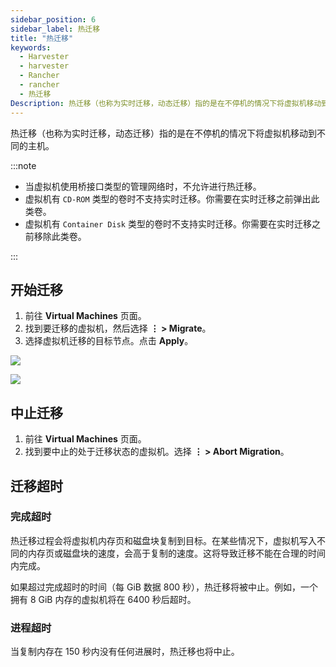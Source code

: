 ```yaml
---
sidebar_position: 6
sidebar_label: 热迁移
title: "热迁移"
keywords:
  - Harvester
  - harvester
  - Rancher
  - rancher
  - 热迁移
Description: 热迁移（也称为实时迁移，动态迁移）指的是在不停机的情况下将虚拟机移动到不同的主机。
---
```


热迁移（也称为实时迁移，动态迁移）指的是在不停机的情况下将虚拟机移动到不同的主机。

:::note

- 当虚拟机使用桥接口类型的管理网络时，不允许进行热迁移。
- 虚拟机有 `CD-ROM` 类型的卷时不支持实时迁移。你需要在实时迁移之前弹出此类卷。
- 虚拟机有 `Container Disk` 类型的卷时不支持实时迁移。你需要在实时迁移之前移除此类卷。

:::

## 开始迁移

1. 前往 **Virtual Machines** 页面。
1. 找到要迁移的虚拟机，然后选择 **⋮ > Migrate**。
1. 选择虚拟机迁移的目标节点。点击 **Apply**。

![](/img/v1.1/vm/migrate-action.png)

![](/img/v1.1/vm/migrate.png)

## 中止迁移

1. 前往 **Virtual Machines** 页面。
1. 找到要中止的处于迁移状态的虚拟机。选择 **⋮ > Abort Migration**。

## 迁移超时

### 完成超时

热迁移过程会将虚拟机内存页和磁盘块复制到目标。在某些情况下，虚拟机写入不同的内存页或磁盘块的速度，会高于复制的速度。这将导致迁移不能在合理的时间内完成。

如果超过完成超时的时间（每 GiB 数据 800 秒），热迁移将被中止。例如，一个拥有 8 GiB 内存的虚拟机将在 6400 秒后超时。

### 进程超时

当复制内存在 150 秒内没有任何进展时，热迁移也将中止。
